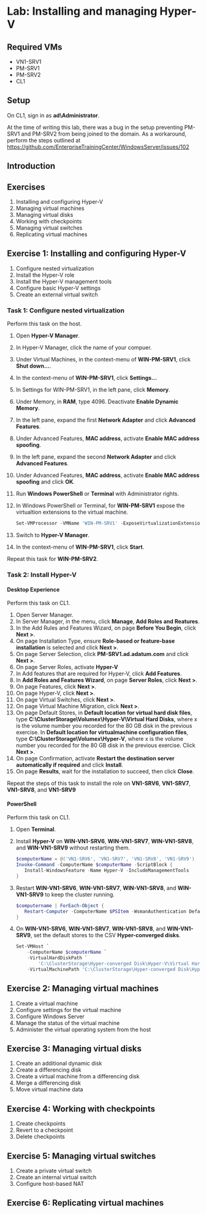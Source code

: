 # Lab: Installing and managing Hyper-V

## Required VMs

* VN1-SRV1
* PM-SRV1
* PM-SRV2
* CL1

## Setup

On CL1, sign in as **ad\Administrator**.

At the time of writing this lab, there was a bug in the setup preventing PM-SRV1 and PM-SRV2 from being joined to the domain. As a workaround, perform the steps outlined at <https://github.com/EnterpriseTrainingCenter/WindowsServer/issues/102> 

## Introduction

## Exercises

1. Installing and configuring Hyper-V
1. Managing virtual machines
1. Managing virtual disks
1. Working with checkpoints
1. Managing virtual switches
1. Replicating virtual machines

## Exercise 1: Installing and configuring Hyper-V

1. Configure nested virtualization
1. Install the Hyper-V role
1. Install the Hyper-V management tools
1. Configure basic Hyper-V settings
1. Create an external virtual switch

### Task 1: Configure nested virtualization

Perform this task on the host.

1. Open **Hyper-V Manager**.
1. In Hyper-V Manager, click the name of your compuer.
1. Under Virtual Machines, in the context-menu of **WIN-PM-SRV1**, click **Shut down...**.
1. In the context-menu of **WIN-PM-SRV1**, click **Settings...**
1. In Settings for WIN-PM-SRV1, in the left pane, click **Memory**.
1. Under Memory, in **RAM**, type 4096. Deactivate **Enable Dynamic Memory**.
1. In the left pane, expand the first **Network Adapter** and click **Advanced Features**.
1. Under Advanced Features, **MAC address**, activate **Enable MAC address spoofing**.
1. In the left pane, expand the second **Network Adapter** and click **Advanced Features**.
1. Under Advanced Features, **MAC address**, activate **Enable MAC address spoofing** and click **OK**.
1. Run **Windows PowerShell** or **Terminal** with Administrator rights.
1. In Windows PowerShell or Terminal, for **WIN-PM-SRV1** expose the virtualtion extensions to the virtual machine.

    ````powershell
    Set-VMProcessor -VMName 'WIN-PM-SRV1' -ExposeVirtualizationExtensions $true
    ````

1. Switch to **Hyper-V Manager**.
1. In the context-menu of **WIN-PM-SRV1**, click **Start**.

Repeat this task for **WIN-PM-SRV2**.

### Task 2: Install Hyper-V

#### Desktop Experience

Perform this task on CL1.

1. Open Server Manager.
1. In Server Manager, in the menu, click **Manage**, **Add Roles and Reatures**.
1. In the Add Rules and Features Wizard, on page **Before You Begin**, click **Next >**.
1. On page Installation Type, ensure **Role-based or feature-base installation** is selected and click **Next >**.
1. On page Server Selection, click **PM-SRV1.ad.adatum.com** and click **Next >**.
1. On page Server Roles, activate **Hyper-V**
1. In Add features that are required for Hyper-V, click **Add Features**.
1. In **Add Roles and Features Wizard**, on page **Server Roles**, click **Next >**.
1. On page Features, click **Next >**.
1. On page Hyper-V, click **Next >**.
1. On page Virtual Switches, click **Next >**.
1. On page Virtual Machine Migration, click **Next >**.
1. On page Default Stores, in **Default location for virtual hard disk files**, type **C:\\ClusterStorage\\Volume*x*\\Hyper-V\\Virtual Hard Disks**, where x is the volume number you recorded for the 80 GB disk in the previous exercise. In **Default location for virtualmachine configuration files**, type **C:\\ClusterStorage\\Volume*x*\\Hyper-V**, where x is the volume number you recorded for the 80 GB disk in the previous exercise. Click **Next >**.
1. On page Confirmation, activate **Restart the destination server automatically if required** and click **Install**.
1. On  page **Results**, wait for the installation to succeed, then click **Close**.

Repeat the steps of this task to install the role on **VN1-SRV6**, **VN1-SRV7**, **VN1-SRV8**, and **VN1-SRV9**

#### PowerShell

Perform this task on CL1.

1. Open **Terminal**.
1. Install **Hyper-V** on **WIN-VN1-SRV6**, **WIN-VN1-SRV7**, **WIN-VN1-SRV8**, and **WIN-VN1-SRV9** without restarting them.

   ````powershell
   $computerName = @('VN1-SRV6', 'VN1-SRV7', 'VN1-SRV8', 'VN1-SRV9')
   Invoke-Command -ComputerName $computerName -ScriptBlock {
      Install-WindowsFeature -Name Hyper-V -IncludeManagementTools
   }
   ````

1. Restart **WIN-VN1-SRV6**, **WIN-VN1-SRV7**, **WIN-VN1-SRV8**, and **WIN-VN1-SRV9** to keep the cluster running.

   ````powershell
   $computername | ForEach-Object {
      Restart-Computer -ComputerName $PSItem -WsmanAuthentication Default -Wait
   }
   ````

1. On **WIN-VN1-SRV6**, **WIN-VN1-SRV7**, **WIN-VN1-SRV8**, and **WIN-VN1-SRV9**, set the default stores to the CSV **Hyper-converged disks**.

    ````powershell
    Set-VMHost `
        -ComputerName $computerName `
        -VirtualHardDiskPath `
            'C:\ClusterStorage\Hyper-converged Disk\Hyper-V\Virtual Hard Disks' `
        -VirtualMachinePath 'C:\ClusterStorage\Hyper-converged Disk\Hyper-V'
    ````



## Exercise 2: Managing virtual machines

1. Create a virtual machine
1. Configure settings for the virtual machine
1. Configure Windows Server
1. Manage the status of the virtual machine
1. Administer the virtual operating system from the host

## Exercise 3: Managing virtual disks

1. Create an additional dynamic disk
1. Create a differencing disk
1. Create a virtual machine from a differencing disk
1. Merge a differencing disk
1. Move virtual machine data

## Exercise 4: Working with checkpoints

1. Create checkpoints
1. Revert to a checkpoint
1. Delete checkpoints

## Exercise 5: Managing virtual switches

1. Create a private virtual switch
1. Create an internal virtual switch
1. Configure host-based NAT

## Exercise 6: Replicating virtual machines
